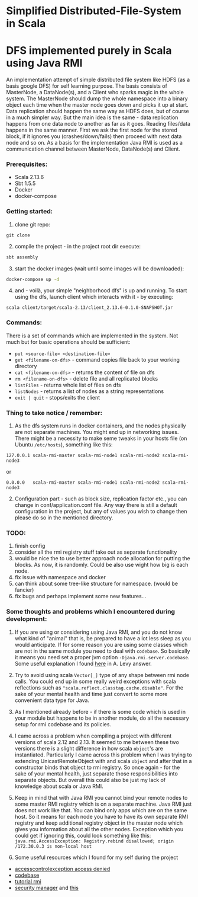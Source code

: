 # Simplified Distributed-File-System in Scala

DFS implemented purely in Scala using Java RMI
==============================================
An implementation attempt of simple distributed file system like HDFS (as a basis google DFS) for self learning purpose.
The basis consists of MasterNode, a DataNode(s), and a Client who sparks magic in the whole system. The MasterNode
should dump the whole namespace into a binary object each time when the master node goes down and picks it up at start.
Data replication should happen the same way as HDFS does, but of course in a much simpler way. But the main idea is the
same - data replication happens from one data node to another as far as it goes. Reading files/data happens in the same
manner. First we ask the first node for the stored block, if it ignores you (crashes/down/fails) then proceed with next
data node and so on. As a basis for the implementation Java RMI is used as a communication channel between MasterNode,
DataNode(s) and Client.

### Prerequisites:

- Scala 2.13.6
- Sbt 1.5.5
- Docker
- docker-compose

### Getting started:

1. clone git repo:

```shell
git clone
```

2. compile the project - in the project root dir execute:

```sbt
sbt assembly
```

3. start the docker images (wait until some images will be downloaded):

```sh
docker-compose up -d
```

4. and - voilà, your simple "neighborhood dfs" is up and running. To start using the dfs, launch client which interacts
   with it - by executing:

```shell
scala client/target/scala-2.13/client_2.13.6-0.1.0-SNAPSHOT.jar
```

### Commands:

There is a set of commands which are implemented in the system. Not much but for basic operations should be sufficient:

- ```put <source-file> <destination-file>```
- ```get <filename-on-dfs>``` - command copies file back to your working directory
- ```cat <filename-on-dfs>``` - returns the content of file on dfs
- ```rm <filename-on-dfs>``` - delete file and all replicated blocks
- ```listFiles``` - returns whole list of files on dfs
- ```listNodes``` - returns a list of nodes as a string representations
- ```exit | quit``` - stops/exits the client

### Thing to take notice / remember:

1. As the dfs system runs in docker containers, and the nodes physically are not separate machines. You might end up in
   networking issues. There might be a necessity to make seme tweaks in your hosts file (on Ubuntu ```/etc/hosts```),
   something like this:

```shell
127.0.0.1 scala-rmi-master scala-rmi-node1 scala-rmi-node2 scala-rmi-node3
```

or

```shell
0.0.0.0   scala-rmi-master scala-rmi-node1 scala-rmi-node2 scala-rmi-node3
```

2. Configuration part - such as block size, replication factor etc., you can change in conf/application.conf file. Any
   way there is still a default configuration in the project, but any of values you wish to change then please do so in
   the mentioned directory.

### TODO:

1. finish config
2. consider all the rmi registry stuff take out as separate functionality
3. would be nice the to use better approach node allocation for putting the blocks. As now, it is randomly. Could be
   also use wight how big is each node.
4. fix issue with namespace and docker
5. can think about some tree-like structure for namespace. (would be fancier)
6. fix bugs and perhaps implement some new features...

### Some thoughts and problems which I encountered during development:

1. If you are using or considering using Java RMI, and you do not know what kind of "animal" that is, be prepared to
   have a lot less sleep as you would anticipate. If for some reason you are using some classes which are not in the
   same module you need to deal with ```codebase```. So basically it means you need set a proper jvm
   option ```-Djava.rmi.server.codebase```. Some useful explanation I found
   [here](https://stackoverflow.com/questions/464687/running-rmi-server-classnotfound) in A. Levy answer.

2. Try to avoid using scala ```Vector[_]``` type of any shape between rmi node calls. You could end up in some really
   weird exceptions with scala reflections such as ```"scala.reflect.classtag.cache.disable"```. For the sake of your
   mental health and time just convert to some more convenient data type for Java.
3. As I mentioned already before - if there is some code which is used in your module but happens to be in another
   module, do all the necessary setup for rmi codebase and its policies.
4. I came across a problem when compiling a project with different versions of scala 2.12 and 2.13. It seemed to me
   between these two versions there is a slight difference in how scala ```object```'s are instantiated. Particularly I
   came across this problem when I was trying to extending UnicastRemoteObject with and scala ```object``` and after
   that in a constructor binds that object to rmi registry. So once again - for the sake of your mental health, just
   separate those responsibilities into separate objects. But overall this could also be just my lack of knowledge about
   scala or Java RMI.
5. Keep in mind that with Java RMI you cannot bind your remote nodes to some master RMI registry which is on a separate
   machine. Java RMI just does not work like that. You can bind only apps which are on the same host. So it means for
   each node you have to have its own separate RMI registry and keep additional registry object in the master node which
   gives you information about all the other nodes. Exception which you could get if ignoring this, could look something
   like this: ```java.rmi.AccessException: Registry.rebind disallowed; origin /172.30.0.3 is non-local host```
6. Some useful resources which I found for my self during the project

- [accesscontrolexception access denied](https://stackoverflow.com/questions/2427473/java-rmi-accesscontrolexception-access-denied)
- [codebase](https://docs.oracle.com/javase/7/docs/technotes/guides/rmi/codebase.html)
- [tutorial rmi](https://docs.oracle.com/javase/tutorial/rmi/running.html)
- [security manager](https://newbedev.com/java-no-security-manager-rmi-class-loader-disabled)
  and [this](https://stackoverflow.com/questions/6322107/java-no-security-manager-rmi-class-loader-disabled)
  
